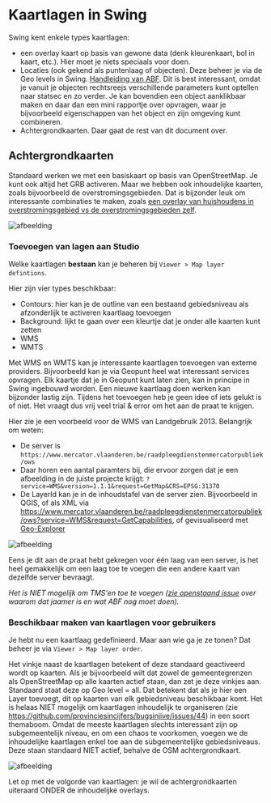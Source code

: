 # Kaartlagen in Swing

Swing kent enkele types kaartlagen:
- een overlay kaart op basis van gewone data (denk kleurenkaart, bol in kaart, etc.). Hier moet je niets speciaals voor doen.
- Locaties (ook gekend als puntenlaag of objecten). 
Deze beheer je via de Geo levels in Swing. [Handleiding van ABF](https://swing.eu/handleiding/Objectenmodule/index.html). 
Dit is best interessant, omdat je vanuit je objecten rechtsreejs verschillende parameters kunt optellen naar statsec en zo verder.
Je kan bovendien een object aanklikbaar maken en daar dan een mini rapportje over opvragen, waar je bijvoorbeeld eigenschappen van het object en zijn omgeving kunt combineren.
- Achtergrondkaarten. Daar gaat de rest van dit document over.

## Achtergrondkaarten

Standaard werken we met een basiskaart op basis van OpenStreetMap. Je kunt ook altijd het GRB activeren.
Maar we hebben ook inhoudelijke kaarten, zoals bijvoorbeeld de overstromingsgebieden. Dat is bijzonder leuk om interessante combinaties te maken, zoals [een overlay van huishoudens in overstromingsgebied vs de overstromingsgebieden zelf](https://provincies.incijfers.be/jive?workspace_guid=90193642-c754-484a-99c9-e16da021cce1).

![afbeelding](https://user-images.githubusercontent.com/10122639/125598508-3656e806-618f-417a-a377-6f5b7574ce14.png)

### Toevoegen van lagen aan Studio

Welke kaartlagen **bestaan** kan je beheren bij `Viewer > Map layer defintions`.

Hier zijn vier types beschikbaar:
- Contours: hier kan je de outline van een bestaand gebiedsniveau als afzonderlijk te activeren kaartlaag toevoegen
- Background: lijkt te gaan over een kleurtje dat je onder alle kaarten kunt zetten
- WMS
- WMTS

Met WMS en WMTS kan je interessante kaartlagen toevoegen van externe providers. Bijvoorbeeld kan je via Geopunt heel wat interessant services opvragen. Elk kaartje dat je in Geopunt kunt laten zien, kan in principe in Swing ingebouwd worden.
Een nieuwe kaartlaag doen werken kan bijzonder lastig zijn. Tijdens het toevoegen heb je geen idee of iets gelukt is of niet. Het vraagt dus vrij veel trial & error om het aan de praat te krijgen.

Hier zie je een voorbeeld voor de WMS van Landgebruik 2013. Belangrijk om weten:
- De server is `https://www.mercator.vlaanderen.be/raadpleegdienstenmercatorpubliek/ows`
- Daar horen een aantal paramters bij, die ervoor zorgen dat je een afbeelding in de juiste projecte krijgt: `?service=WMS&version=1.1.1&request=GetMap&CRS=EPSG:31370`
- De LayerId kan je in de inhoudstafel van de server zien. Bijvoorbeeld in QGIS, of als XML via https://www.mercator.vlaanderen.be/raadpleegdienstenmercatorpubliek/ows?service=WMS&request=GetCapabilities, of gevisualiseerd met [Geo-Explorer](http://geo-explore.ecs.soton.ac.uk/?url=https%3A%2F%2Fwww.mercator.vlaanderen.be%2Fraadpleegdienstenmercatorpubliek%2Fows%3Fservice%3DWMS%26request%3DGetCapabilities)

![afbeelding](https://user-images.githubusercontent.com/10122639/125602429-d5f976a3-8c98-4093-ab07-d5ef2a6b0f9c.png)

Eens je dit aan de praat hebt gekregen voor één laag van een server, is het heel gemakkelijk om een laag toe te voegen die een andere kaart van dezelfde server bevraagt.

*Het is NIET mogelijk om TMS'en toe te voegen ([zie openstaand issue](https://github.com/provinciesincijfers/bugsinjive/issues/86) over waarom dat jaamer is en wat ABF nog moet doen).*

### Beschikbaar maken van kaartlagen voor gebruikers

Je hebt nu een kaartlaag gedefinieerd. Maar aan wie ga je ze tonen? Dat beheer je via `Viewer > Map layer order`.

Het vinkje naast de kaartlagen betekent of deze standaard geactiveerd wordt op kaarten. Als je bijvoorbeeld wilt dat zowel de gemeentegrenzen als OpenStreetMap op alle kaarten actief staan, dan zet je deze vinkjes aan.
Standaard staat deze op Geo level = all. Dat betekent dat als je hier een Layer toevoegt, dit op kaarten van elk gebiedsniveau beschikbaar komt. 
Het is helaas NIET mogelijk om kaartlagen inhoudelijk te organiseren (zie https://github.com/provinciesincijfers/bugsinjive/issues/44) in een soort themaboom.
Omdat de meeste kaartlagen slechts interessant zijn op subgemeentelijk niveau, en om een chaos te voorkomen, voegen we de inhoudelijke kaartlagen enkel toe aan de subgemeentelijke gebiedsniveaus.
Deze staan standaard NIET actief, behalve de OSM achtergrondkaart.

![afbeelding](https://user-images.githubusercontent.com/10122639/125604445-c937542b-b4a4-4213-b8fa-9df639ca1c99.png)

Let op met de volgorde van kaartlagen: je wil de achtergrondkaarten uiteraard ONDER de inhoudelijke overlays.


